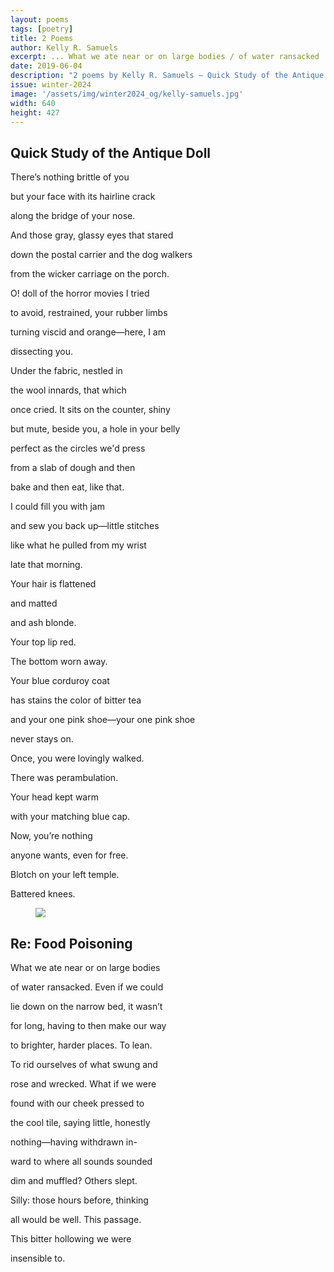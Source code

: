 ```yaml
---
layout: poems
tags: [poetry]
title: 2 Poems
author: Kelly R. Samuels
excerpt: ... What we ate near or on large bodies / of water ransacked ...
date: 2019-06-04
description: "2 poems by Kelly R. Samuels – Quick Study of the Antique Doll, Re: Food Poisoning"
issue: winter-2024
image: '/assets/img/winter2024_og/kelly-samuels.jpg'
width: 640
height: 427
---
```


## Quick Study of the Antique Doll

<div class="stanza">
<p class="poemline">There’s nothing brittle of you</p>
<p class="poemline">but your face with its hairline crack</p>
<p class="poemline">along the bridge of your nose.</p>
<p class="poemline">And those gray, glassy eyes that stared</p>
<p class="poemline">down the postal carrier and the dog walkers</p>
<p class="poemline">from the wicker carriage on the porch.</p>
</div>
<div class="stanza">
<p class="poemline">O! doll of the horror movies I tried</p>
<p class="poemline">to avoid, restrained, your rubber limbs</p>
<p class="poemline">turning viscid and orange—here, I am</p>
<p class="poemline">dissecting you.</p>
</div>
<div class="stanza">
<p class="poemline">Under the fabric, nestled in</p>
<p class="poemline">the wool innards, that which</p>
<p class="poemline">once cried. It sits on the counter, shiny</p>
<p class="poemline">but mute, beside you, a hole in your belly</p>
<p class="poemline">perfect as the circles we'd press</p>
<p class="poemline">from a slab of dough and then</p>
<p class="poemline">bake and then eat, like that.</p>
</div>
<div class="stanza">
<p class="poemline">I could fill you with jam</p>
<p class="poemline">and sew you back up—little stitches</p>
<p class="poemline">like what he pulled from my wrist</p>
<p class="poemline">late that morning.</p>
</div>
<div class="stanza">
<p class="poemline">Your hair is flattened</p>
<p class="poemline">and matted</p>
<p class="poemline">and ash blonde.</p>
<p class="poemline">Your top lip red.</p>
<p class="poemline">The bottom worn away.</p>
</div>
<div class="stanza">
<p class="poemline">Your blue corduroy coat</p>
<p class="poemline">has stains the color of bitter tea</p>
<p class="poemline">and your one pink shoe—your one pink shoe</p>
<p class="poemline">never stays on.</p>
</div>
<div class="stanza">
<p class="poemline">Once, you were lovingly walked.</p>
<p class="poemline">There was perambulation.</p>
<p class="poemline">Your head kept warm</p>
<p class="poemline">with your matching blue cap.</p>
</div>
<div class="stanza">
<p class="poemline">Now, you’re nothing</p>
<p class="poemline">anyone wants, even for free.</p>
</div>
<div class="stanza">
<p class="poemline">Blotch on your left temple.</p>
<p class="poemline">Battered knees.</p>
</div>

<figure class="my-5 py-3">
  <img src="{{ '/assets/img/seperator.png' | prepend: site.baseurl }}" class="d-block" style="max-height:15px;" />
</figure>

## Re: Food Poisoning

<div class="stanza">
<p class="poemline">What we ate near or on large bodies</p>
<p class="poemline">of water ransacked. Even if we could</p>
<p class="poemline">lie down on the narrow bed, it wasn’t</p>
<p class="poemline">for long, having to then make our way</p>
<p class="poemline">to brighter, harder places. To lean.</p>
<p class="poemline">To rid ourselves of what swung and</p>
<p class="poemline">rose and wrecked. What if we were</p>
<p class="poemline">found with our cheek pressed to</p>
<p class="poemline">the cool tile, saying little, honestly</p>
<p class="poemline">nothing—having withdrawn in-</p>
<p class="poemline">ward to where all sounds sounded</p>
<p class="poemline">dim and muffled? Others slept.</p>
<p class="poemline">Silly: those hours before, thinking</p>
<p class="poemline">all would be well. This passage.</p>
<p class="poemline">This bitter hollowing we were</p>
<p class="poemline">insensible to.<em></em></p>
</div>


